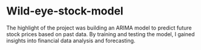 # Wild-eye-stock-model
The highlight of the project was building an ARIMA model to predict future stock prices based on past data. By training and testing the model, I gained insights into financial data analysis and forecasting.
